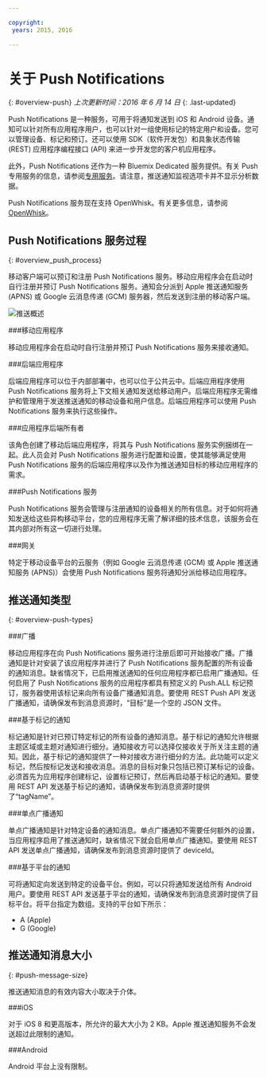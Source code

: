 ```yaml
---

copyright:
 years: 2015, 2016

---
```


# 关于 Push Notifications
{: #overview-push}
*上次更新时间：2016 年 6 月 14 日*
{: .last-updated}

Push Notifications 是一种服务，可用于将通知发送到 iOS 和 Android 设备。通知可以针对所有应用程序用户，也可以针对一组使用标记的特定用户和设备。您可以管理设备、标记和预订。还可以使用 SDK（软件开发包）和具象状态传输 (REST) 应用程序编程接口 (API) 来进一步开发您的客户机应用程序。 

此外，Push Notifications 还作为一种 Bluemix Dedicated 服务提供。有关 Push 专用服务的信息，请参阅[专用服务](../../dedicated/index.html)。请注意，推送通知监视选项卡并不显示分析数据。

Push Notifications 服务现在支持 OpenWhisk。有关更多信息，请参阅 [OpenWhisk](../../openwhisk/index.html)。


## Push Notifications 服务过程
{: #overview_push_process}

移动客户端可以预订和注册 Push Notifications 服务。移动应用程序会在启动时自行注册并预订 Push Notifications 服务。通知会分派到 Apple 推送通知服务 (APNS) 或 Google 云消息传递 (GCM) 服务器，然后发送到注册的移动客户端。

![推送概述](images/overview.jpg)


###移动应用程序

移动应用程序会在启动时自行注册并预订 Push Notifications 服务来接收通知。

###后端应用程序

后端应用程序可以位于内部部署中，也可以位于公共云中。后端应用程序使用 Push Notifications 服务将上下文相关通知发送给移动用户。后端应用程序无需维护和管理用于发送推送通知的移动设备和用户信息。后端应用程序可以使用 Push Notifications 服务来执行这些操作。

###应用程序后端所有者

该角色创建了移动后端应用程序，将其与 Push Notifications 服务实例捆绑在一起。此人员会对 Push Notifications 服务进行配置和设置，使其能够满足使用 Push Notifications 服务的后端应用程序以及作为推送通知目标的移动应用程序的需求。

###Push Notifications 服务

Push Notifications 服务会管理与注册通知的设备相关的所有信息。对于如何将通知发送给这些异构移动平台，您的应用程序无需了解详细的技术信息，该服务会在其内部对所有这一切进行处理。

###网关

特定于移动设备平台的云服务（例如 Google 云消息传递 (GCM) 或 Apple 推送通知服务 (APNS)）会使用 Push Notifications 服务将通知分派给移动应用程序。

## 推送通知类型
{: #overview-push-types}

###广播

移动应用程序在向 Push Notifications 服务进行注册后即可开始接收广播。广播通知是针对安装了该应用程序并进行了 Push Notifications 服务配置的所有设备的通知消息。缺省情况下，已启用推送通知的任何应用程序都已启用广播通知。任何启用了 Push Notifications 服务的应用程序都具有预定义的 Push.ALL 标记预订，服务器使用该标记来向所有设备广播通知消息。要使用 REST Push API 发送广播通知，请确保发布到消息资源时，“目标”是一个空的 JSON 文件。

###基于标记的通知

标记通知是针对已预订特定标记的所有设备的通知消息。基于标记的通知允许根据主题区域或主题对通知进行细分。通知接收方可以选择仅接收关于所关注主题的通知。因此，基于标记的通知提供了一种对接收方进行细分的方法。此功能可以定义标记，然后按标记发送和接收消息。消息的目标对象只包括已预订某标记的设备。必须首先为应用程序创建标记，设置标记预订，然后再启动基于标记的通知。要使用 REST API 发送基于标记的通知，请确保发布到消息资源时提供了“tagName”。

###单点广播通知

单点广播通知是针对特定设备的通知消息。单点广播通知不需要任何额外的设置，当应用程序启用了推送通知时，缺省情况下就会启用单点广播通知。要使用 REST API 发送单点广播通知，请确保发布到消息资源时提供了 deviceId。

###基于平台的通知

可将通知定向发送到特定的设备平台。例如，可以只将通知发送给所有 Android 用户。要使用 REST API 发送基于平台的通知，请确保发布到消息资源时提供了目标平台。将平台指定为数组。支持的平台如下所示：
* A (Apple) 
* G (Google)

## 推送通知消息大小
{: #push-message-size}

推送通知消息的有效内容大小取决于介体。 

###iOS

对于 iOS 8 和更高版本，所允许的最大大小为 2 KB。Apple 推送通知服务不会发送超过此限制的通知。

###Android

Android 平台上没有限制。
